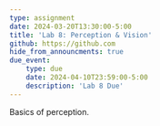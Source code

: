 ```yaml
---
type: assignment
date: 2024-03-20T13:30:00-5:00
title: 'Lab 8: Perception & Vision'
github: https://github.com
hide_from_announcments: true
due_event: 
    type: due
    date: 2024-04-10T23:59:00-5:00
    description: 'Lab 8 Due'
---
```

Basics of perception.
